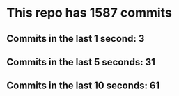 # This repo has 1587 commits

## Commits in the last 1 second: 3
## Commits in the last 5 seconds: 31
## Commits in the last 10 seconds: 61
